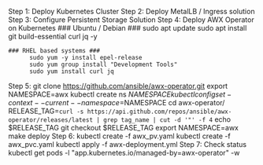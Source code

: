 Step 1: Deploy Kubernetes Cluster 
Step 2: Deploy MetalLB / Ingress solution
Step 3: Configure Persistent Storage Solution
Step 4: Deploy AWX Operator on Kubernetes 
    ### Ubuntu / Debian ###
          sudo apt update
          sudo apt install git build-essential curl jq  -y

    ### RHEL based systems ###
          sudo yum -y install epel-release
          sudo yum group install "Development Tools"
          sudo yum install curl jq
Step 5:  git clone https://github.com/ansible/awx-operator.git
          export NAMESPACE=awx
          kubectl create ns ${NAMESPACE}
          kubectl config set-context --current --namespace=$NAMESPACE 
          cd awx-operator/
          RELEASE_TAG=`curl -s https://api.github.com/repos/ansible/awx-operator/releases/latest | grep tag_name | cut -d '"' -f 4`
          echo $RELEASE_TAG
          git checkout $RELEASE_TAG
          export NAMESPACE=awx
          make deploy
Step 6:  kubectl create -f awx_pv.yaml
          kubectl create -f awx_pvc.yaml
          kubectl apply -f awx-deployment.yml
Step 7:   Check status
          kubectl get pods -l "app.kubernetes.io/managed-by=awx-operator" -w
